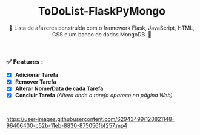 <h1 align="center">ToDoList-FlaskPyMongo</h1>
<p align="center">🚀 Lista de afazeres construída com o framework Flask, JavaScript, HTML, CSS e um banco de dados MongoDB. 🚀</p>
<br>

### ✅ Features :

- [x] <b>Adicionar Tarefa</b>
- [x] <b>Remover Tarefa</b>
- [x] <b>Alterar Nome/Data de cada Tarefa</b>
- [x] <b>Concluir Tarefa</b><i> (Altera onde a tarefa aparece na página Web) </i>

<br>
<p align="center">

https://user-images.githubusercontent.com/62943499/120821148-96406400-c52b-11eb-8830-875056fbf257.mp4

</p>

